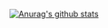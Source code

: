 [![Anurag's github stats](https://github-readme-stats.vercel.app/api?username=SomeAspy&count_private=true&show_icons=true&theme_name=tokyonight)](https://github.com/anuraghazra/github-readme-stats)
